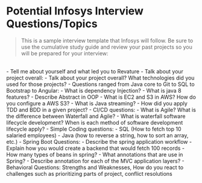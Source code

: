 # Potential Infosys Interview Questions/Topics
> This is a sample interview template that Infosys will follow. Be sure to use the cumulative study guide and review your past projects so you will be prepared for your interview:
<br>
- Tell me about yourself and what led you to Revature
- Talk about your project overall:
    - Talk about your project overall? What technologies did you used for those projects?
- Questions ranged from Java core to Git to SQL to Bootstrap to Angular:
    - What is dependency Injection?
    - What is java 8 features?
    - Describe Abstract in OOP
    - What is EC2 and S3 in AWS? How do you configure a AWS S3?
    - What is Java streaming?
    - How did you apply TDD and BDD in a given project?
- CI/CD questions:
    - What is Agile? What is the difference between Waterfall and Agile?
    - What is waterfall software lifecycle development? When is each method of software development lifecycle apply?
- Simple Coding questions: 
    - SQL (How to fetch top 10 salaried employees)
    - Java (how to reverse a string, how to sort an array, etc.)
- Spring Boot Questions: 
    - Describe the spring application workflow
    - Explain how you would create a backend that would fetch 100 records
    - How many types of beans in spring?
    - What annotations that are use in Spring? 
    - Describe annotation for each of the MVC application layers?
- Behavioral Questions: Strengths and Weaknesses, How do you react to challenges such as prioritizing parts of project, conflict resolutions

